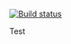 [![Build status](https://ci.appveyor.com/api/projects/status/w39w1drmd020luxo/branch/master?svg=true)](https://ci.appveyor.com/project/brianingenito/gamerbot/branch/master)

Test
